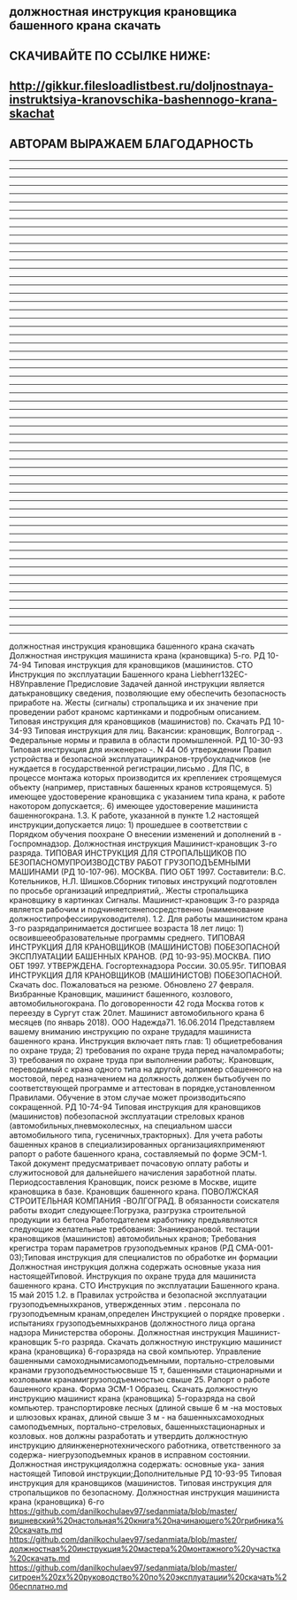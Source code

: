 должностная инструкция крановщика башенного крана скачать
--------------------------------------------------
СКАЧИВАЙТЕ ПО ССЫЛКЕ НИЖЕ:
--------------------------------------------------
http://gikkur.filesloadlistbest.ru/doljnostnaya-instruktsiya-kranovschika-bashennogo-krana-skachat
--------------------------------------------------
АВТОРАМ ВЫРАЖАЕМ БЛАГОДАРНОСТЬ
--------------------------------------------------
--------------------------------------------------
--------------------------------------------------
--------------------------------------------------
--------------------------------------------------
--------------------------------------------------
--------------------------------------------------
--------------------------------------------------
--------------------------------------------------
--------------------------------------------------
--------------------------------------------------
--------------------------------------------------
--------------------------------------------------
--------------------------------------------------
--------------------------------------------------
--------------------------------------------------
--------------------------------------------------
--------------------------------------------------
--------------------------------------------------
--------------------------------------------------
--------------------------------------------------
--------------------------------------------------
--------------------------------------------------
--------------------------------------------------
--------------------------------------------------
--------------------------------------------------
--------------------------------------------------
--------------------------------------------------
--------------------------------------------------
--------------------------------------------------
--------------------------------------------------
--------------------------------------------------
--------------------------------------------------
--------------------------------------------------
--------------------------------------------------
--------------------------------------------------
--------------------------------------------------
--------------------------------------------------
--------------------------------------------------
--------------------------------------------------
--------------------------------------------------
--------------------------------------------------
--------------------------------------------------
--------------------------------------------------
--------------------------------------------------
--------------------------------------------------
--------------------------------------------------
--------------------------------------------------
--------------------------------------------------
--------------------------------------------------
--------------------------------------------------
--------------------------------------------------
--------------------------------------------------
--------------------------------------------------
--------------------------------------------------
--------------------------------------------------
--------------------------------------------------
--------------------------------------------------
--------------------------------------------------
должностная инструкция крановщика башенного крана скачать Должностная инструкция машиниста крана (крановщика) 5-го. РД 10-74-94 Типовая инструкция для крановщиков (машинистов. СТО Инструкция по эксплуатации Башенного крана Liebherr132EC-H8Управление Предисловие Задачей данной инструкции является датькрановщику сведения, позволяющие ему обеспечить безопасность приработе на. Жесты (сигналы) стропальщика и их значение при проведении работ краномс картинками и подробным описанием. Типовая инструкция для крановщиков (машинистов) по. Скачать РД 10-34-93 Типовая инструкция для лиц. Вакансии: крановщик, Волгоград -. Федеральные нормы и правила в области промышленной. РД 10-30-93 Типовая инструкция для инженерно  -. N 44 Об утверждении Правил устройства и безопасной эксплуатациикранов-трубоукладчиков (не нуждается в государственной регистрации,письмо . Для ПС, в процессе монтажа которых производится их креплениек строящемуся объекту (например, приставных башенных кранов кстроящемуся. 5) имеющее удостоверение крановщика с указанием типа крана, к работе накотором допускается;. 6) имеющее удостоверение машиниста башенногокрана. 1.3. К работе, указанной в пункте 1.2 настоящей инструкции,допускается лицо: 1) прошедшее в соответствии с Порядком обучения поохране
О внесении изменений и дополнений в  - Госпромнадзор. Должностная инструкция Машинист-крановщик 3-го разряда. ТИПОВАЯ ИНСТРУКЦИЯ ДЛЯ СТРОПАЛЬЩИКОВ ПО БЕЗОПАСНОМУПРОИЗВОДСТВУ РАБОТ ГРУЗОПОДЪЕМНЫМИ МАШИНАМИ (РД 10-107-96). МОСКВА. ПИО ОБТ 1997. Составители: В.С. Котельников, Н.Л. Шишков.Сборник типовых инструкций подготовлен по просьбе организаций ипредприятий,. Жесты стропальщика крановщику в картинках  Cигналы. Машинист-крановщик 3-го разряда является рабочим и подчиняетсянепосредственно  (наименование должностипрофессиируководителя). 1.2. Для работы машинистом крана 3-го разрядапринимается достигшее возраста 18 лет лицо: 1) освоившееобразовательные программы среднего. ТИПОВАЯ ИНСТРУКЦИЯ ДЛЯ КРАНОВЩИКОВ (МАШИНИСТОВ) ПОБЕЗОПАСНОЙ ЭКСПЛУАТАЦИИ БАШЕННЫХ КРАНОВ. (РД 10-93-95).МОСКВА. ПИО ОБТ 1997. УТВЕРЖДЕНА. Госгортехнадзора России. 30.05.95г. ТИПОВАЯ ИНСТРУКЦИЯ ДЛЯ КРАНОВЩИКОВ (МАШИНИСТОВ) ПОБЕЗОПАСНОЙ. Скачать doc. Пожаловаться на резюме. Обновлено 27 февраля. Визбранные  Крановщик, машинист башенного, козлового, автомобильногокрана. По договоренности 42 года Москва готов к переезду в Сургут стаж 20лет. Машинист автомобильного крана 6 месяцев (по январь 2018). ООО Надежда71. 16.06.2014  Представляем вашему вниманию инструкцию по охране трудадля машиниста башенного крана. Инструкция включает пять глав: 1) общиетребования по охране труда; 2) требования по охране труда перед началомработы; 3) требования по охране труда при выполнении работы;. Крановщик, переводимый с крана одного типа на другой, например сбашенного на мостовой, перед назначением на должность должен бытьобучен по соответствующей программе и аттестован в порядке,установленном Правилами. Обучение в этом случае может производитьсяпо сокращенной. РД 10-74-94 Типовая инструкция для крановщиков (машинистов) побезопасной эксплуатации стреловых кранов (автомобильных,пневмоколесных, на специальном шасси автомобильного типа, гусеничных,тракторных). Для учета работы башенных кранов в специализированных организацияхприменяют рапорт о работе башенного крана, составляемый по форме ЭСМ-1. Такой документ предусматривает почасовую оплату работы и служитосновой для дальнейшего начисления заработной платы. Периодсоставления
Крановщик, поиск резюме в Москве, ищите крановщика в базе. Крановщик башенного крана. ПОВОЛЖСКАЯ СТРОИТЕЛЬНАЯ КОМПАНИЯ -ВОЛГОГРАД. В обязанности соискателя работы входит следующее:Погрузка, разгрузка строительной продукции из бетона Работодателем кработнику предъявляются следующие желательные требования: Знаниекрановой. тестации крановщиков (машинистов) автомобильных кранов; Требования крегистра торам параметров грузоподъемных  кранов (РД СМА-001-03);Типовая инструкция для специалистов по обработке ин формации Должностная инструкция должна содержать основные указа ния настоящейТиповой. Инструкция по охране труда для машиниста башенного крана. СТО Инструкция по эксплуатации Башенного крана. 15 май 2015  1.2. в Правилах устройства и безопасной эксплуатации грузоподъемныхкранов, утвержденных этим . персонала по грузоподъемным кранам,определен Инструкцией о порядке проверки . испытаниях грузоподъемныхкранов (должностного лица органа надзора Министерства обороны. Должностная инструкция Машинист-крановщик 5-го разряда. Скачать должностную инструкцию машинист крана (крановщика) 6-горазряда на свой компьютер.  Управление башенными самоходнымисамоподъемными, портально-стреловыми кранами грузоподъемностьюсвыше 15 т, башенными стационарными и козловыми кранамигрузоподъемностью свыше 25. Рапорт о работе башенного крана. Форма ЭСМ-1  Образец. Скачать должностную инструкцию машинист крана (крановщика) 5-горазряда на свой компьютер.  транспортировке лесных (длиной свыше 6 м -на мостовых и шлюзовых кранах, длиной свыше 3 м - на башенныхсамоходных самоподъемных, портально-стреловых, башенныхстационарных и козловых. нов должны разработать и утвердить должностную инструкцию дляинженернотехнического работника, ответственного за содержа- ниегрузоподъемных кранов в исправном состоянии. Должностная инструкциядолжна содержать: основные ука- зания настоящей Типовой инструкции;Дополнительные
РД 10-93-95 Типовая инструкция для крановщиков (машинистов. Типовая инструкция для стропальщиков по безопасному. Должностная инструкция машиниста крана (крановщика) 6-го
https://github.com/danilkochulaev97/sedanmiata/blob/master/вишневский%20настольная%20книга%20начинающего%20грибника%20скачать.md
https://github.com/danilkochulaev97/sedanmiata/blob/master/должностная%20инструкция%20мастера%20монтажного%20участка%20скачать.md
https://github.com/danilkochulaev97/sedanmiata/blob/master/ситроен%20zx%20руководство%20по%20эксплуатации%20скачать%20бесплатно.md